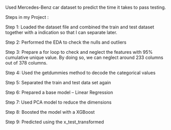 Used Mercedes-Benz car dataset to predict the time it takes to pass testing.

Steps in my Project :

Step 1: Loaded the dataset file and combined the train and test dataset together with a indication so that I can separate later.

Step 2: Performed the EDA to check the nulls and outliers

Step 3:  Prepare a for loop to check and neglect the features with 95% cumulative unique value. By doing so, we can neglect around 233 columns out of 378 columns.

Step 4: Used the getdummies method to decode the categorical values

Step 5: Separated the train and test data set again 

Step 6: Prepared a base model – Linear Regression 

Step 7: Used PCA model to reduce the dimensions 

Step 8: Boosted the model with a XGBoost 

Step 9: Predicted using the x_test_transformed

